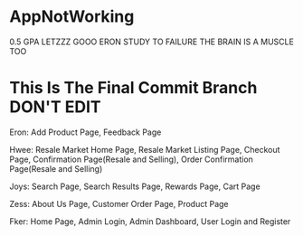 # AppNotWorking
0.5 GPA LETZZZ GOOO
ERON STUDY TO FAILURE THE BRAIN IS A MUSCLE TOO
# This Is The Final Commit Branch DON'T EDIT

Eron: Add Product Page, Feedback Page

Hwee: Resale Market Home Page, Resale Market Listing Page, Checkout Page, Confirmation Page(Resale and Selling), Order Confirmation Page(Resale and Selling)

Joys: Search Page, Search Results Page, Rewards Page, Cart Page

Zess: About Us Page, Customer Order Page, Product Page

Fker: Home Page, Admin Login, Admin Dashboard, User Login and Register
